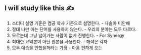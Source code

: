 ## I will study like this ✍

1. 스터디 설명 기준은 컴공 학사 기준으로 설명한다. - 다솔아 미안해
2. 절대 나만 아는 단어를 사용하지 않는다. - 우리의 분야는 모두 다르다.
3. 모르는데 그냥 넘어가는 사람이 없게 진행한다. - For Synergy
4. 최대한 요약본이 아닌 원본을 사용한다. - 해석은 각자
5. 모두 예습을 안했을꺼라는 가정 - 마음 편하게 오는 
